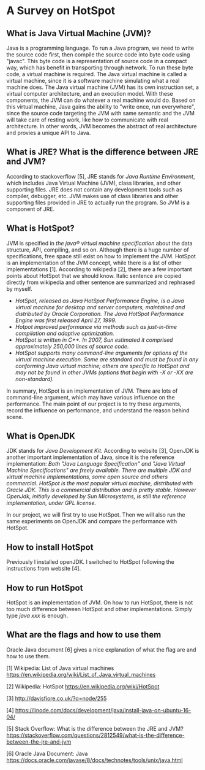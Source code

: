 # A Survey on HotSpot

## What is Java Virtual Machine (JVM)?
Java is a programming language. To run a Java program, we need to write the source code first, then compile the source code into byte code using "javac". This byte code is a representation of source code in a compact way, which has benefit in transporting through network. To run these byte code, a virtual machine is required. The Java virtual machine is called a virtual machine, since it is a software machine simulating what a real machine does. The Java virtual machine (JVM) has its own instruction set, a virtual computer architecture, and an execution model. With these components, the JVM can do whatever a real machine would do. Based on this virtual machine, Java gains the ability to "write once, run everywhere", since the source code targeting the JVM with same semantic and the JVM will take care of resting work, like how to communicate with real architecture. In other words, JVM becomes the abstract of real architecture and provies a unique API to Java.

## What is JRE? What is the difference between JRE and JVM?
According to stackoverflow [5], JRE stands for *Java Runtime Environment*, which includes Java Virtual Machine (JVM), class libraries, and other supporting files. JRE does not contain any development tools such as compiler, debugger, etc. JVM makes use of class libraries and other supporting files provided in JRE to actually run the program. So JVM is a component of JRE.

## What is HotSpot?
JVM is specified in *the java® virtual machine specification* about the data structure, API, compiling, and so on. Although there is a huge number of specifications, free space still exist on how to implement the JVM. HotSpot is an implementation of the JVM concept, while there is a list of other implementations [1]. According to wikipedia [2], there are a few important points about HotSpot that we should know. Italic sentence are copied directly from wikipedia and other sentence are summarized and rephrased by myself.
* *HotSpot, released as Java HotSpot Performance Engine, is a Java virtual machine for desktop and server computers, maintained and distributed by Oracle Corporation. The Java HotSpot Performance Engine was first released April 27, 1999.*
* *Hotpot improved performance via methods such as just-in-time compilation and adaptive optimization.*
* *HotSpot is written in C++. In 2007, Sun estimated it comprised approximately 250,000 lines of source code.*
* *HotSpot supports many command-line arguments for options of the virtual machine execution. Some are standard and must be found in any conforming Java virtual machine; others are specific to HotSpot and may not be found in other JVMs (options that begin with -X or -XX are non-standard).*

In summary, HotSpot is an implementation of JVM. There are lots of command-line argument, which may have various influence on the performance. The main point of our project is to try these arguments, record the influence on performance, and understand the reason behind scene.

## What is OpenJDK
JDK stands for *Java Development Kit*. According to website [3], OpenJDK is another important implementation of Java, since it is the reference implementation: *Both "Java Language Specification" and "Java Virtual Machine Specifications" are freely available. There are multiple JDK and virtual machine implementations, some open source and others commercial. HotSpot is the most popular virtual machine, distributed with Oracle JDK. This is a commercial distribution and is pretty stable. However OpenJdk, initially developed by Sun Microsystems, is still the reference implementation, under GPL license.* 

In our project, we will first try to use HotSpot. Then we will also run the same experiments on OpenJDK and compare the performance with HotSpot.


## How to install HotSpot
Previously I installed openJDK. I switched to HotSpot following the instructions from website [4].

## How to run HotSpot
HotSpot is an implementation of JVM. On how to run HotSpot, there is not too much difference between HotSpot and other implementations. Simply type *java xxx* is enough.


## What are the flags and how to use them
Oracle Java document [6] gives a nice explanation of what the flag are and how to use them. 



[1] Wikipedia: List of Java virtual machines https://en.wikipedia.org/wiki/List_of_Java_virtual_machines

[2] Wikipedia: HotSpot https://en.wikipedia.org/wiki/HotSpot

[3] http://davisfiore.co.uk/?q=node/255

[4] https://linode.com/docs/development/java/install-java-on-ubuntu-16-04/

[5] Stack Overflow: What is the difference between the JRE and JVM? https://stackoverflow.com/questions/2812549/what-is-the-difference-between-the-jre-and-jvm

[6] Oracle Java Document: Java https://docs.oracle.com/javase/8/docs/technotes/tools/unix/java.html













